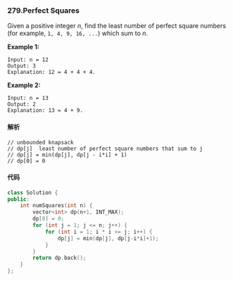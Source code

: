 ### 279.Perfect Squares

Given a positive integer *n*, find the least number of perfect square numbers (for example, `1, 4, 9, 16, ...`) which sum to *n*.

**Example 1:**

```
Input: n = 12
Output: 3 
Explanation: 12 = 4 + 4 + 4.
```

**Example 2:**

```
Input: n = 13
Output: 2
Explanation: 13 = 4 + 9.
```

#### 解析

```
// unbounded knapsack 
// dp[j]  least number of perfect square numbers that sum to j
// dp[j] = min(dp[j], dp[j - i*i] + 1)
// dp[0] = 0
```

#### 代码

```c++
class Solution {
public:
    int numSquares(int n) {
        vector<int> dp(n+1, INT_MAX);
        dp[0] = 0;
        for (int j = 1; j <= n; j++) {
            for (int i = 1; i * i <= j; i++) {
                dp[j] = min(dp[j], dp[j-i*i]+1);
            }
        }
        return dp.back();
    }
};
```
